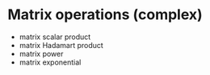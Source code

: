 
# Matrix operations (complex)

- matrix scalar product
- matrix Hadamart product
- matrix power
- matrix exponential
